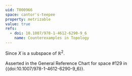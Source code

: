 ```yaml
---
uid: T000966
space: cantor's-teepee
property: metrizable
value: true
refs:
  - doi: 10.1007/978-1-4612-6290-9_6
    name: Counterexamples in Topology
---
```

Since $X$ is a subspace of $\mathbb{R}^2$.

Asserted in the General Reference Chart for space #129 in
{{doi:10.1007/978-1-4612-6290-9_6}}.
